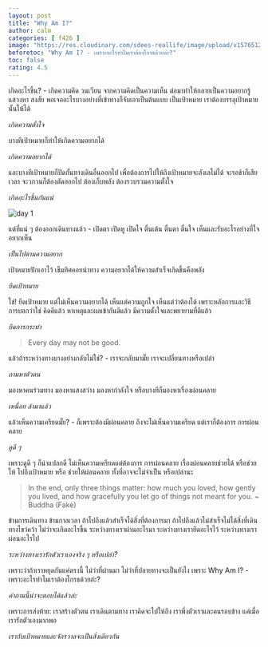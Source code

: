 ```yaml
---
layout: post
title: "Why Am I?"
author: calm
categories: [ f426 ]
image: "https://res.cloudinary.com/sdees-reallife/image/upload/v1576512225/IMG_20191216_183853.jpg"
beforetoc: "Why Am I? - เพราะอะไรทำไมเราต้องโกรธด้วยล่ะ?"
toc: false
rating: 4.5
---
```

เกิดอะไรขึ้น? - เกิดความคิด วนเวียน จากความคิดเป็นความเห็น ต่อมาทำให้กลายเป็นความอยากรู้ แสวงหา สงสัย พอเจออะไรบางอย่างที่เข้าทางก็จับเอาเป็นต้นแบบ เป็นเป้าหมาย เราต้องบรรลุเป้าหมายนั้นให้ได้

*เกิดความตั้งใจ*

บางทีเป้าหมายก็ทำให้เกิดความอยากได้

*เกิดความอยากได้*

และบางทีเป้าหมายก็ปิดกั้นทางเดินอื่นออกไป เพื่อต้องการไปให้ถึงเป้าหมายจะลังเลไม่ได้ จะรอช้าก็เสียเวลา จะวกวนก็ต้องตัดออกไป ต้องเก็บพลัง ต้องรวบรวมความตั้งใจ

*เกิดอะไรขึ้นกันแน่*

![day 1](https://res.cloudinary.com/sdees-reallife/image/upload/v1585925277/IMG_20200403_180509_864.jpg)

แต่ที่แน่ ๆ ต้องออกเดินทางแล้ว - เปิดตา เปิดหู เปิดใจ ตื่นเต้น ตื่นตา ตื่นใจ เห็นและรับอะไรอย่างที่ใจอยากเห็น

*เป็นไปตามความอยาก*

เป้าหมายปักเอาไว้ เข็มทิศคอยนำทาง ความอยากได้ให้ความสำเร็จเกิดขึ้นคือพลัง

*ยึดเป้าหมาย*

ใช่! ยึดเป้าหมาย แต่ไม่เห็นความอยากได้ เห็นแต่ความถูกใจ เห็นแต่ว่าต้องได้ เพราะหลักการและวิธีการบอกว่าใช่ คิดคีแล้ว หาเหตุและผลเข้ากันดีแล้ว มีความตั้งใจและพยายามที่ดีแล้ว

*ยึดการกระทำ*

> Every day may not be good.

แล้วถ้าระหว่างทางบางอย่างกลับไม่ใช่? - เราจะกลับมามั๊ย เราจะเปลี่ยนทางหรือเปล่า

*ถามหาตัวตน*

มองหาคนร่วมทาง มองหาแสงสว่าง มองหากำลังใจ หรือบางทีก็มองหาเรื่องผ่อนคลาย

*เหนื่อย ล้ามาแล้ว*

แล้วเห็นความเครียดมั๊ย? - ก็เพราะต้องมีผ่อนคลาย ถึงจะไม่เห็นความเครียด แต่เราก็ต้องการ การผ่อนคลาย

*ดูดี ๆ*

เพราะดูดี ๆ ก็น่าแปลกดี ไม่เห็นความเครียดแต่ต้องการ การผ่อนคลาย เรื่องผ่อนคลายช่วยได้ หรือช่วยให้ ไปถึงเป้าหมาย หรือ ช่วยให้ผ่อนคลาย ทั้งที่อาจจะไม่จำเป็น หรือเปล่านะ

> In the end, only three things matter: how much you loved, how gently you lived, and how gracefully you let go of things not meant for you. ~ Buddha (Fake)

ข้ามการเดินทาง ข้ามกาลเวลา ถ้าไปถึงแล้วสำเร็จได้สิ่งที่ต้องการมา ถ้าไปถึงแล้วไม่สำเร็จไม่ได้สิ่งที่เดินทางไขว่คว้า ไม่ว่าจะเกิดอะไรขึ้น ระหว่างทางเราผ่านอะไรมา ระหว่างทางเรายึดอะไรไว้ ระหว่างทางเราผ่อนอะไรไป

*ระหว่างทางเรารักตัวเราเองจริง ๆ หรือเปล่า?*

เพราะว่าถ้าเราหยุดกันแค่ตรงนี้ ไม่ว่าที่ผ่านมา ไม่ว่าที่ปลายทางจะเป็นยังไง เพราะ Why Am I? - เพราะอะไรทำไมเราต้องโกรธด้วยล่ะ?

*คำถามนี้น่าจะตอบได้แล้วล่ะ*

เพราะการส่งท้าย: เราสร้างตัวตน เราเดินตามทาง เราคิดจะไปให้ถึง เราพึ่งตัวเราและคนรอบข้าง แค่เมื่อเรารักตัวเองมากพอ

*เรากับเป้าหมายและจักรวาลจะเป็นสิ่งเดียวกัน*
